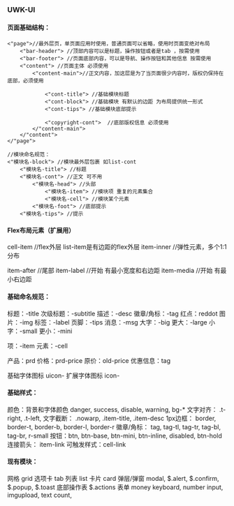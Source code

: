 ### UWK-UI

#### 页面基础结构：

    <"page">//最外层页，单页面应用时使用，普通页面可以省略，使用时页面变绝对布局
        <"bar-header"> //顶部内容可以是标题，操作按钮或者是tab ，按需使用
        <"bar-footer"> //页面底部内容，可以是导航、操作按钮和其他信息 按需使用
        <"content"> //页面主体 必须使用
            <"content-main">//正文内容，加这层是为了当页面很少内容时，版权仍保持在底部，必须使用

                <"cont-title"> //基础模块标题
                <"cont-block"> //基础模块 有默认的边距 为布局提供统一形式
                <"cont-tips"> //基础模块底部提示

                <"copyright-cont">  //底部版权信息 必须使用
            </"content-main">
        </"content">
    </"page">

    //模块命名规范：
    <"模块名-block"> //模块最外层包裹 如list-cont
        <"模块名-title"> //标题
        <"模块名-cont"> //正文 可不用
            <"模块名-head"> //头部
                <"模块名-item"> //模块项 重复的元素集合
                <"模块名-cell"> //模块某个元素
            <"模块名-foot"> //底部提示
        <"模块名-tips"> //提示



#### Flex布局元素（扩展用）

cell-item //flex外层 list-item是有边距的flex外层
item-inner //弹性元素，多个1:1 分布

item-after //尾部
item-label //开始 有最小宽度和右边距
item-media //开始 有最小右边距


#### 基础命名规范：
标题：-title
次级标题：-subtitle
描述：-desc
徽章/角标：-tag
红点：reddot
图片：-img
标签：-label
页脚：-tips
消息：-msg
大字：-big
更大：-large
小字：-small
更小：-mini

项：-item
元素：-cell


产品：prd
价格：prd-price
原价：old-price
优惠信息：tag


基础字体图标 uicon-
扩展字体图标 icon-

#### 基础样式：

颜色：背景和字体颜色 danger, success, disable, warning, bg-*
文字对齐： .t-right, .t-left,
文字截断： .nowarp, .item-title, .item-desc
1px边框： border,  border-t, border-b, border-l, border-r
徽章/角标： tag, tag-tl, tag-tr, tag-bl, tag-br, r-small
按钮：btn, btn-base, btn-mini, btn-inline, disabled, btn-hold
连接箭头： item-link
可触发样式：cell-link



#### 现有模块：

网格 grid
选项卡 tab
列表 list
卡片 card
弹层/弹窗 modal, $.alert, $.confirm, $.popup, $.toast
底部操作表 $.actions
表单 money keyboard, number input, imgupload, text count,